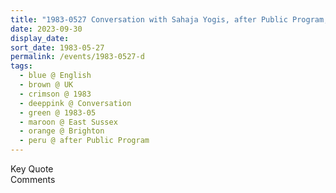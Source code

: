 ```yaml
---
title: "1983-0527 Conversation with Sahaja Yogis, after Public Program, Āśhram, Brighton, East Sussex, UK"
date: 2023-09-30
display_date: 
sort_date: 1983-05-27
permalink: /events/1983-0527-d
tags:
  - blue @ English
  - brown @ UK
  - crimson @ 1983
  - deeppink @ Conversation
  - green @ 1983-05
  - maroon @ East Sussex
  - orange @ Brighton
  - peru @ after Public Program
---
```


<wave-list>
  <list-title color="green" width="75">Key Quote</list-title>
  <list-item color="BlanchedAlmond"  width="200"></list-item>
  <list-item color="Lavender"></list-item>
  <list-item color="BlanchedAlmond"></list-item>
</wave-list>

<br>

<wave-list>
  <list-title color="green" width="75">Comments</list-title>
  <list-item color="BlanchedAlmond"  width="200"></list-item>
  <list-item color="Lavender"></list-item>
  <list-item color="BlanchedAlmond"></list-item>
</wave-list>